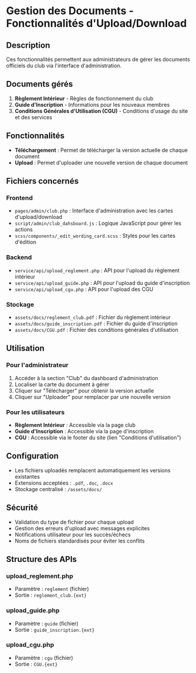 # Gestion des Documents - Fonctionnalités d'Upload/Download

## Description
Ces fonctionnalités permettent aux administrateurs de gérer les documents officiels du club via l'interface d'administration.

## Documents gérés
1. **Règlement Intérieur** - Règles de fonctionnement du club
2. **Guide d'Inscription** - Informations pour les nouveaux membres
3. **Conditions Générales d'Utilisation (CGU)** - Conditions d'usage du site et des services

## Fonctionnalités
- **Téléchargement** : Permet de télécharger la version actuelle de chaque document
- **Upload** : Permet d'uploader une nouvelle version de chaque document

## Fichiers concernés

### Frontend
- `pages/admin/club.php` : Interface d'administration avec les cartes d'upload/download
- `script/admin/club_dahsboard.js` : Logique JavaScript pour gérer les actions
- `scss/components/_edit_wording_card.scss` : Styles pour les cartes d'édition

### Backend
- `service/api/upload_reglement.php` : API pour l'upload du règlement intérieur
- `service/api/upload_guide.php` : API pour l'upload du guide d'inscription
- `service/api/upload_cgu.php` : API pour l'upload des CGU

### Stockage
- `assets/docs/reglement_club.pdf` : Fichier du règlement intérieur
- `assets/docs/guide_inscription.pdf` : Fichier du guide d'inscription
- `assets/docs/CGU.pdf` : Fichier des conditions générales d'utilisation

## Utilisation

### Pour l'administrateur
1. Accéder à la section "Club" du dashboard d'administration
2. Localiser la carte du document à gérer
3. Cliquer sur "Télécharger" pour obtenir la version actuelle
4. Cliquer sur "Uploader" pour remplacer par une nouvelle version

### Pour les utilisateurs
- **Règlement Intérieur** : Accessible via la page club
- **Guide d'Inscription** : Accessible via la page d'inscription
- **CGU** : Accessible via le footer du site (lien "Conditions d'utilisation")

## Configuration
- Les fichiers uploadés remplacent automatiquement les versions existantes
- Extensions acceptées : `.pdf`, `.doc`, `.docx`
- Stockage centralisé : `/assets/docs/`

## Sécurité
- Validation du type de fichier pour chaque upload
- Gestion des erreurs d'upload avec messages explicites
- Notifications utilisateur pour les succès/échecs
- Noms de fichiers standardisés pour éviter les conflits

## Structure des APIs

### upload_reglement.php
- Paramètre : `reglement` (fichier)
- Sortie : `reglement_club.{ext}`

### upload_guide.php
- Paramètre : `guide` (fichier)
- Sortie : `guide_inscription.{ext}`

### upload_cgu.php
- Paramètre : `cgu` (fichier)
- Sortie : `CGU.{ext}`
